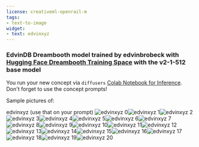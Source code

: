 ```yaml
---
license: creativeml-openrail-m
tags:
- text-to-image
widget:
- text: edvinxyz
---
```

### EdvinDB Dreambooth model trained by edvinbrobeck with [Hugging Face Dreambooth Training Space](https://huggingface.co/spaces/multimodalart/dreambooth-training) with the v2-1-512 base model

You run your new concept via `diffusers` [Colab Notebook for Inference](https://colab.research.google.com/github/huggingface/notebooks/blob/main/diffusers/sd_dreambooth_inference.ipynb). Don't forget to use the concept prompts! 

Sample pictures of:
  
  
  
  
  
  
  
  
  
  
  
  
  
  
  
  
  
  
  
  
edvinxyz (use that on your prompt) 
![edvinxyz 0](https://huggingface.co/edvinbrobeck/edvindb/resolve/main/concept_images/edvinxyz_%281%29.jpg)![edvinxyz 1](https://huggingface.co/edvinbrobeck/edvindb/resolve/main/concept_images/edvinxyz_%282%29.jpg)![edvinxyz 2](https://huggingface.co/edvinbrobeck/edvindb/resolve/main/concept_images/edvinxyz_%283%29.jpg)![edvinxyz 3](https://huggingface.co/edvinbrobeck/edvindb/resolve/main/concept_images/edvinxyz_%284%29.jpg)![edvinxyz 4](https://huggingface.co/edvinbrobeck/edvindb/resolve/main/concept_images/edvinxyz_%285%29.jpg)![edvinxyz 5](https://huggingface.co/edvinbrobeck/edvindb/resolve/main/concept_images/edvinxyz_%286%29.jpg)![edvinxyz 6](https://huggingface.co/edvinbrobeck/edvindb/resolve/main/concept_images/edvinxyz_%287%29.jpg)![edvinxyz 7](https://huggingface.co/edvinbrobeck/edvindb/resolve/main/concept_images/edvinxyz_%288%29.jpg)![edvinxyz 8](https://huggingface.co/edvinbrobeck/edvindb/resolve/main/concept_images/edvinxyz_%289%29.jpg)![edvinxyz 9](https://huggingface.co/edvinbrobeck/edvindb/resolve/main/concept_images/edvinxyz_%2810%29.jpg)![edvinxyz 10](https://huggingface.co/edvinbrobeck/edvindb/resolve/main/concept_images/edvinxyz_%2811%29.jpg)![edvinxyz 11](https://huggingface.co/edvinbrobeck/edvindb/resolve/main/concept_images/edvinxyz_%2812%29.jpg)![edvinxyz 12](https://huggingface.co/edvinbrobeck/edvindb/resolve/main/concept_images/edvinxyz_%2813%29.jpg)![edvinxyz 13](https://huggingface.co/edvinbrobeck/edvindb/resolve/main/concept_images/edvinxyz_%2814%29.jpg)![edvinxyz 14](https://huggingface.co/edvinbrobeck/edvindb/resolve/main/concept_images/edvinxyz_%2815%29.jpg)![edvinxyz 15](https://huggingface.co/edvinbrobeck/edvindb/resolve/main/concept_images/edvinxyz_%2816%29.jpg)![edvinxyz 16](https://huggingface.co/edvinbrobeck/edvindb/resolve/main/concept_images/edvinxyz_%2817%29.jpg)![edvinxyz 17](https://huggingface.co/edvinbrobeck/edvindb/resolve/main/concept_images/edvinxyz_%2818%29.jpg)![edvinxyz 18](https://huggingface.co/edvinbrobeck/edvindb/resolve/main/concept_images/edvinxyz_%2819%29.jpg)![edvinxyz 19](https://huggingface.co/edvinbrobeck/edvindb/resolve/main/concept_images/edvinxyz_%2820%29.jpg)![edvinxyz 20](https://huggingface.co/edvinbrobeck/edvindb/resolve/main/concept_images/edvinxyz_%2821%29.jpg)
